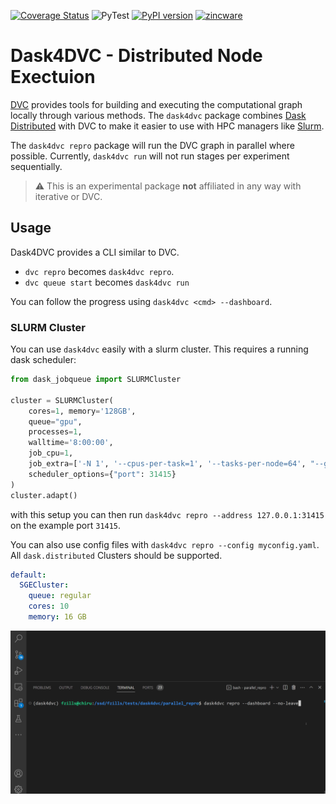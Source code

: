 [![Coverage Status](https://coveralls.io/repos/github/zincware/dask4dvc/badge.svg?branch=main)](https://coveralls.io/github/zincware/dask4dvc?branch=main)
![PyTest](https://github.com/zincware/dask4dvc/actions/workflows/pytest.yaml/badge.svg)
[![PyPI version](https://badge.fury.io/py/dask4dvc.svg)](https://badge.fury.io/py/dask4dvc)
[![zincware](https://img.shields.io/badge/Powered%20by-zincware-darkcyan)](https://github.com/zincware)

# Dask4DVC - Distributed Node Exectuion
[DVC](dvc.org) provides tools for building and executing the computational graph locally through various methods. 
The `dask4dvc` package combines [Dask Distributed](https://distributed.dask.org/) with DVC to make it easier to use with HPC managers like [Slurm](https://github.com/SchedMD/slurm).

The `dask4dvc repro` package will run the DVC graph in parallel where possible.
Currently, `dask4dvc run` will not run stages per experiment sequentially.

> :warning: This is an experimental package **not** affiliated in any way with iterative or DVC.

## Usage
Dask4DVC provides a CLI similar to DVC.

- `dvc repro` becomes `dask4dvc repro`.
- `dvc queue start` becomes `dask4dvc run`

You can follow the progress using `dask4dvc <cmd> --dashboard`.


### SLURM Cluster

You can use `dask4dvc` easily with a slurm cluster.
This requires a running dask scheduler:
```python
from dask_jobqueue import SLURMCluster

cluster = SLURMCluster(
    cores=1, memory='128GB',
    queue="gpu",
    processes=1,
    walltime='8:00:00',
    job_cpu=1,
    job_extra=['-N 1', '--cpus-per-task=1', '--tasks-per-node=64', "--gres=gpu:1"],
    scheduler_options={"port": 31415}
)
cluster.adapt()
```

with this setup you can then run `dask4dvc repro --address 127.0.0.1:31415` on the example port `31415`.

You can also use config files with `dask4dvc repro --config myconfig.yaml`.
All `dask.distributed` Clusters should be supported.

```yaml
default:
  SGECluster:
    queue: regular
    cores: 10
    memory: 16 GB
```

![dask4dvc repro](https://raw.githubusercontent.com/zincware/dask4dvc/main/misc/dask4dvc_1.gif "dask4dvc repro")